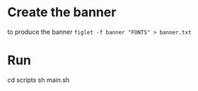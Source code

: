 # Create the banner

to produce the banner
`figlet -f banner "FONTS" > banner.txt`


# Run

cd scripts
sh main.sh

